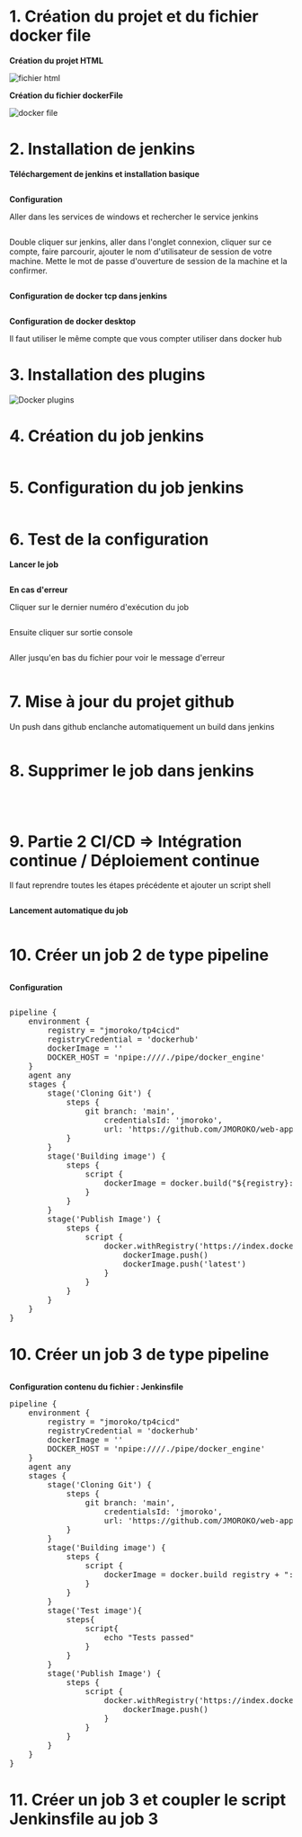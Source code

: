 <h1>1. Création du projet et du fichier docker file</h1>
<p><b>Création du projet HTML</b></p>
<img src="assets/00-fichier-html.png" alt="fichier html">
<P><b>Création du fichier dockerFile</b></P>
<img src="assets/01-fichier-docker-file.png" alt="docker file">
<h1>2. Installation de jenkins</h1>
<p><b>Téléchargement de jenkins et installation basique</b></p>
<img src="assets/02-telecharger-jenkins.png" alt="">
<p><b>Configuration</b></p>
<p>Aller dans les services de windows et rechercher le service jenkins</p>
<img src="assets/03-service-jenkins.png" alt=""> 
<p>Double cliquer sur jenkins, aller dans l'onglet connexion, cliquer sur ce compte, faire parcourir, ajouter le nom d'utilisateur de session de votre machine.
Mette le mot de passe d'ouverture de session de la machine et la confirmer.</p>
<img src="assets/04-jenkins-services.png" alt="">
<p><b>Configuration de docker tcp dans jenkins</b></p>
<img src="assets/06-etape-1.png" alt=""> <br>
<img src="assets/07-etape-2.png" alt=""> 
<p><b>Configuration de docker desktop</b></p>
Il faut utiliser le même compte que vous compter utiliser dans docker hub
<img src="assets/08-docker-desktop-3.png" alt="">
<h1>3. Installation des plugins</h1>
<img src="assets/05-docker-plugins.png" alt="Docker plugins">
<h1>4. Création du job jenkins</h1>
<img src="assets/9-docker-jobetape1.png" alt=""> <br>
<img src="assets/09-docker-job-etape2.png" alt=""> <br>
<h1>5. Configuration du job jenkins</h1>
<img src="assets/9-jenkins-job-config-etape-1.png" alt=""> <br>
<img src="assets/9-jenkins-job-config-etape-2.png" alt=""> <br>
<img src="assets/9-jenkins-job-config-etape-3.png" alt=""> <br>
<img src="assets/9-jenkins-job-config-etape-4.png" alt=""> 
<h1>6. Test de la configuration</h1>
<p><b>Lancer le job</b></p>
<img src="assets/10-lancer-job.png" alt="">
<p><b>En cas d'erreur</b></p>
<p>Cliquer sur le dernier numéro d'exécution du job</p>
<img src="assets/11-cas-erreur.png" alt="">
<p>Ensuite cliquer sur sortie console</p>
<img src="assets/11-sortie-console.png" alt="">
<p>Aller jusqu'en bas du fichier pour voir le message d'erreur</p>
<img src="assets/11-erreur.png" alt="">
<h1>7. Mise à jour du projet github</h1>
<p>Un push dans github enclanche automatiquement un build dans jenkins</p>
<img src="assets/12-build-automatique-jenkins.png" alt=""> <br>
<img src="assets/12-docker-hub.png" alt="">
<h1>8. Supprimer le job dans jenkins</h1>
<img src="assets/13-supprimer.png" alt="">
<br><br><br>
<h1>9. Partie 2 CI/CD => Intégration continue / Déploiement continue</h1>
<p>Il faut reprendre toutes les étapes précédente et ajouter un script shell</p>
<img src="assets/14-build-shell.png" alt=""> <br>
<img src="assets/15-commande-shell.png" alt="">
<p><b>Lancement automatique du job</b></p>
<img src="assets/16-lancement-auto-job.png" alt=""> <br>
<img src="assets/17-docker-image.png" alt=""> <br>
<h1>10. Créer un job 2 de type pipeline</h1>
<img src="assets/18-job2pipeline.png" alt=""> 
<p><b>Configuration</b></p>
<img src="assets/18-config-job2.png" alt="">
<pre>
pipeline {
    environment {
        registry = "jmoroko/tp4cicd"
        registryCredential = 'dockerhub'
        dockerImage = ''
        DOCKER_HOST = 'npipe:////./pipe/docker_engine'
    }
    agent any
    stages {
        stage('Cloning Git') {
            steps {
                git branch: 'main', 
                    credentialsId: 'jmoroko', 
                    url: 'https://github.com/JMOROKO/web-app-tp4-docker.git'
            }
        }
        stage('Building image') {
            steps {
                script {
                    dockerImage = docker.build("${registry}:${BUILD_NUMBER}")
                }
            }
        }
        stage('Publish Image') {
            steps {
                script {
                    docker.withRegistry('https://index.docker.io/v1/', registryCredential) {
                        dockerImage.push()
                        dockerImage.push('latest')
                    }
                }
            }
        }
    }
}
</pre>
<h1>10. Créer un job 3 de type pipeline</h1>
<img src="assets/18-job3pipeline.png" alt="">
<p><b>Configuration contenu du fichier : Jenkinsfile </b></p>
<pre>
pipeline {
    environment {
        registry = "jmoroko/tp4cicd"
        registryCredential = 'dockerhub'
        dockerImage = ''
        DOCKER_HOST = 'npipe:////./pipe/docker_engine'
    }
    agent any
    stages {
        stage('Cloning Git') {
            steps {
                git branch: 'main', 
                    credentialsId: 'jmoroko', 
                    url: 'https://github.com/JMOROKO/web-app-tp4-docker.git'
            }
        }
        stage('Building image') {
            steps {
                script {
                    dockerImage = docker.build registry + ":$BUILD_NUMBER"
                }
            }
        }
        stage('Test image'){
            steps{
                script{
                    echo "Tests passed"
                }
            }
        }
        stage('Publish Image') {
            steps {
                script {
                    docker.withRegistry('https://index.docker.io/v1/', registryCredential) {
                        dockerImage.push()
                    }
                }
            }
        }
    }
}
</pre>
<h1>11. Créer un job 3 et coupler le script Jenkinsfile au job 3</h1>
<img src="assets/19-script-path.png" alt=""> <br>
<img src="assets/20-config-jenkins-etape1.png" alt=""> <br>
<img src="assets/20-config-jenkins-etape2.png" alt=""> <br>
